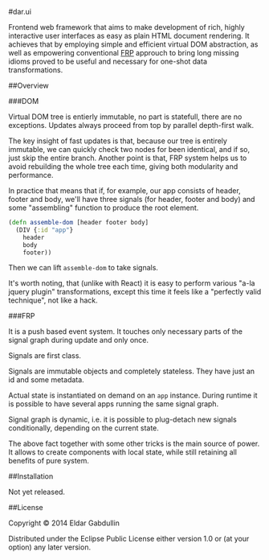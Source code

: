 #dar.ui

Frontend web framework that aims to make development
of rich, highly interactive user interfaces as easy as
plain HTML document rendering. It achieves that
by employing simple and efficient virtual DOM abstraction,
as well as empowering conventional [FRP](http://en.wikipedia.org/wiki/Functional_reactive_programming)
approuch to bring long missing idioms proved to be useful and necessary for
one-shot data transformations.

##Overview

###DOM

Virtual DOM tree is entierly immutable, no part is statefull, there are no exceptions.
Updates always proceed from top by parallel depth-first walk.

The key insight of fast updates is that, because our tree is entirely immutable, we
can quickly check two nodes for been identical, and if so, just skip the entire branch.
Another point is that, FRP system helps us to avoid rebuilding the whole tree
each time, giving both modularity and performance.

In practice that means that if, for example, our app consists of header, footer and body,
we'll have three signals (for header, footer and body) and some "assembling" function
to produce the root element.

```Clojure
(defn assemble-dom [header footer body]
  (DIV {:id "app"}
    header
    body
    footer))
```

Then we can lift `assemble-dom` to take signals.

It's worth noting, that (unlike with React) it is easy to perform various "a-la
jquery plugin" transformations, except this time it feels like
a "perfectly valid technique", not like a hack.

###FRP

It is a push based event system.
It touches only necessary parts of the signal graph during update
and only once.

Signals are first class.

Signals are immutable objects and completely stateless. They have
just an id and some metadata.

Actual state is instantiated on demand on an `app` instance.
During runtime it is possible to have several apps running
the same signal graph.

Signal graph is dynamic, i.e. it is possible to plug-detach new signals
conditionally, depending on the current state.

The above fact together with some other tricks is the main source of power.
It allows to create components with local state, while still retaining
all benefits of pure system.

##Installation

Not yet released.

##License

Copyright © 2014 Eldar Gabdullin

Distributed under the Eclipse Public License either version 1.0 or (at
your option) any later version.
